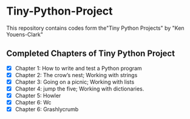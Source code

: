 # Tiny-Python-Project
This repository contains codes form the"Tiny Python Projects" by "Ken Youens-Clark"

## Completed Chapters of Tiny Python Project
- [x] Chapter 1: How to write and test a Python program
- [x] Chapter 2: The crow’s nest; Working with strings
- [x] Chapter 3: Going on a picnic; Working with lists
- [x] Chapter 4: jump the five; Working with dictionaries.
- [x] Chapter 5: Howler
- [x] Chapter 6: Wc
- [x] Chapter 6: Grashlycrumb
